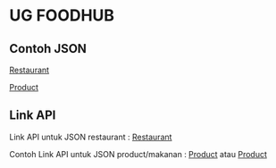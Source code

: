# UG FOODHUB

## Contoh JSON

[Restaurant](restaurant_api.json)

[Product](product_api.json.json)

## Link API

Link API untuk JSON restaurant : 
[Restaurant](https://6280df817532b4920f750278.mockapi.io/restaurant)

Contoh Link API untuk JSON product/makanan : 
[Product](https://6280df817532b4920f750278.mockapi.io/restaurant/1/product) atau [Product](https://6280df817532b4920f750278.mockapi.io/product)


